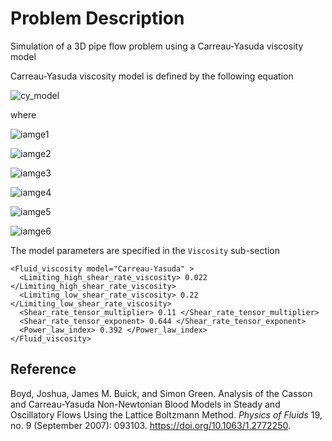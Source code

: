 
# **Problem Description**

Simulation of a 3D pipe flow problem using a Carreau-Yasuda viscosity model

Carreau-Yasuda viscosity model is defined by the following equation

![cy_model](https://latex.codecogs.com/png.image?\inline&space;\dpi{120}\bg{white}\eta=\eta_\infty&plus;(\eta_0-\eta_\infty)\left[&space;1&plus;\left(&space;\lambda&space;\dot{\gamma}&space;\right)^a&space;\right]^{\frac{n-1}{a}}&space;)

where

![iamge1](https://latex.codecogs.com/png.image?\inline&space;\dpi{120}\bg{white}\eta_\infty:&space;\text{Limiting&space;high&space;shear-rate&space;viscosity})

![iamge2](https://latex.codecogs.com/png.image?\inline&space;\dpi{120}\bg{white}\eta_0:&space;\text{Limiting&space;low&space;shear-rate&space;viscosity}&space;)

![iamge3](https://latex.codecogs.com/png.image?\inline&space;\dpi{120}\bg{white}\lambda:&space;\text{Shear-rate&space;tensor&space;multiplier}&space;)

![iamge4](https://latex.codecogs.com/png.image?\inline&space;\dpi{120}\bg{white}\dot{\gamma}:&space;\text{Shear&space;rate}&space;)

![iamge5](https://latex.codecogs.com/png.image?\inline&space;\dpi{120}\bg{white}a:&space;\text{Shear-rate&space;tensor&space;exponent}&space;)

![iamge6](https://latex.codecogs.com/png.image?\inline&space;\dpi{120}\bg{white}n:&space;&space;\text{Power-law&space;index})


The model parameters are specified in the `Viscosity` sub-section

```
<Fluid_viscosity model="Carreau-Yasuda" >
  <Limiting_high_shear_rate_viscosity> 0.022 </Limiting_high_shear_rate_viscosity>
  <Limiting_low_shear_rate_viscosity> 0.22 </Limiting_low_shear_rate_viscosity> 
  <Shear_rate_tensor_multiplier> 0.11 </Shear_rate_tensor_multiplier> 
  <Shear_rate_tensor_exponent> 0.644 </Shear_rate_tensor_exponent> 
  <Power_law_index> 0.392 </Power_law_index> 
</Fluid_viscosity>
```



## Reference
Boyd, Joshua, James M. Buick, and Simon Green.  Analysis of the Casson and Carreau-Yasuda Non-Newtonian Blood Models in Steady and Oscillatory Flows Using the Lattice Boltzmann Method.  *Physics of Fluids* 19, no. 9 (September 2007): 093103. https://doi.org/10.1063/1.2772250.
